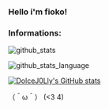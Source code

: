 ### Hello i'm fioko!

### Informations:

![github_stats](https://github-readme-stats.vercel.app/api?username=dolcej0lly&show_icons=true&theme=radical&include_all_commits=true)

![github_stats_language](https://github-readme-stats.vercel.app/api/top-langs/?username=dolcej0lly&theme=radical&layout=compact)

[![DolceJ0Lly's GitHub stats](https://github-readme-stats.vercel.app/api?username=dolcej0lly)](https://github.com/anuraghazra/github-readme-stats)

（＾ω＾） (<3 4)
